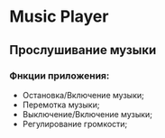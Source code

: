 # Music Player
## Прослушивание музыки
### Фнкции приложения:
- Остановка/Включение музыки;
- Перемотка музыки;
- Выключение/Включение музыки;
- Регулирование громкости;
